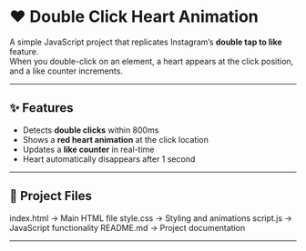 # ❤️ Double Click Heart Animation

A simple JavaScript project that replicates Instagram’s **double tap to like** feature.  
When you double-click on an element, a heart appears at the click position, and a like counter increments.

---

## ✨ Features
- Detects **double clicks** within 800ms  
- Shows a **red heart animation** at the click location  
- Updates a **like counter** in real-time  
- Heart automatically disappears after 1 second  

---

## 📂 Project Files

index.html → Main HTML file
style.css → Styling and animations
script.js → JavaScript functionality
README.md → Project documentation

---
